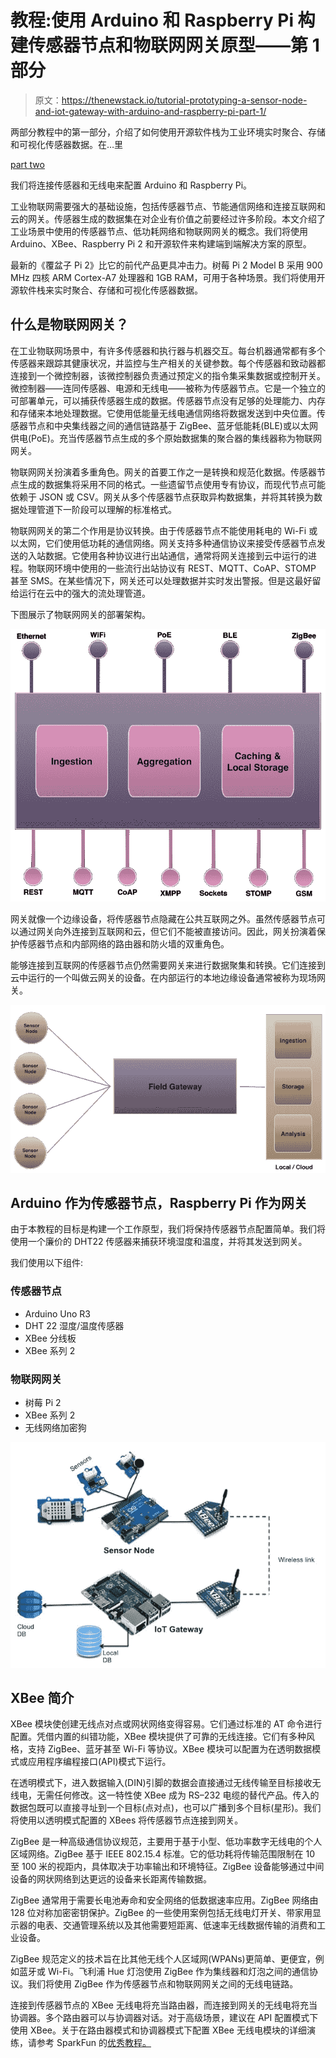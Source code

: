 # 教程:使用 Arduino 和 Raspberry Pi 构建传感器节点和物联网网关原型——第 1 部分

> 原文：<https://thenewstack.io/tutorial-prototyping-a-sensor-node-and-iot-gateway-with-arduino-and-raspberry-pi-part-1/>

两部分教程中的第一部分，介绍了如何使用开源软件栈为工业环境实时聚合、存储和可视化传感器数据。在…里

[part two](https://thenewstack.io/tutorial-configuring-a-sensor-node-and-iot-gateway-to-collect-and-visualize-data-part-2/)

我们将连接传感器和无线电来配置 Arduino 和 Raspberry Pi。

工业物联网需要强大的基础设施，包括传感器节点、节能通信网络和连接互联网和云的网关。传感器生成的数据集在对企业有价值之前要经过许多阶段。本文介绍了工业场景中使用的传感器节点、低功耗网络和物联网网关的概念。我们将使用 Arduino、XBee、Raspberry Pi 2 和开源软件来构建端到端解决方案的原型。

最新的《覆盆子 Pi 2》比它的前代产品更具冲击力。树莓 Pi 2 Model B 采用 900 MHz 四核 ARM Cortex-A7 处理器和 1GB RAM，可用于各种场景。我们将使用开源软件栈来实时聚合、存储和可视化传感器数据。

## 什么是物联网网关？

在工业物联网场景中，有许多传感器和执行器与机器交互。每台机器通常都有多个传感器来跟踪其健康状况，并监控与生产相关的关键参数。每个传感器和致动器都连接到一个微控制器，该微控制器负责通过预定义的指令集采集数据或控制开关。微控制器——连同传感器、电源和无线电——被称为传感器节点。它是一个独立的可部署单元，可以捕获传感器生成的数据。传感器节点没有足够的处理能力、内存和存储来本地处理数据。它使用低能量无线电通信网络将数据发送到中央位置。传感器节点和中央集线器之间的通信链路基于 ZigBee、蓝牙低能耗(BLE)或以太网供电(PoE)。充当传感器节点生成的多个原始数据集的聚合器的集线器称为物联网网关。

物联网网关扮演着多重角色。网关的首要工作之一是转换和规范化数据。传感器节点生成的数据集将采用不同的格式。一些遗留节点使用专有协议，而现代节点可能依赖于 JSON 或 CSV。网关从多个传感器节点获取异构数据集，并将其转换为数据处理管道下一阶段可以理解的标准格式。

物联网网关的第二个作用是协议转换。由于传感器节点不能使用耗电的 Wi-Fi 或以太网，它们使用低功耗的通信网络。网关支持多种通信协议来接受传感器节点发送的入站数据。它使用各种协议进行出站通信，通常将网关连接到云中运行的进程。物联网环境中使用的一些流行出站协议有 REST、MQTT、CoAP、STOMP 甚至 SMS。在某些情况下，网关还可以处理数据并实时发出警报。但是这最好留给运行在云中的强大的流处理管道。

下图展示了物联网网关的部署架构。

[![Gateway](img/e13c56a04bddd8fa9ba5e27dfe6421b0.png)](https://thenewstack.io/wp-content/uploads/2015/07/Gateway.png)

网关就像一个边缘设备，将传感器节点隐藏在公共互联网之外。虽然传感器节点可以通过网关向外连接到互联网和云，但它们不能被直接访问。因此，网关扮演着保护传感器节点和内部网络的路由器和防火墙的双重角色。

能够连接到互联网的传感器节点仍然需要网关来进行数据聚集和转换。它们连接到云中运行的一个叫做云网关的设备。在内部运行的本地边缘设备通常被称为现场网关。

[![Node_Gateway](img/e1767a4b48a92b4e39c28a7c1486ead0.png)](https://thenewstack.io/wp-content/uploads/2015/07/Node_Gateway.png)

## Arduino 作为传感器节点，Raspberry Pi 作为网关

由于本教程的目标是构建一个工作原型，我们将保持传感器节点配置简单。我们将使用一个廉价的 DHT22 传感器来捕获环境湿度和温度，并将其发送到网关。

我们使用以下组件:

### 传感器节点

*   Arduino Uno R3
*   DHT 22 湿度/温度传感器
*   XBee 分线板
*   XBee 系列 2

### 物联网网关

*   树莓 Pi 2
*   XBee 系列 2
*   无线网络加密狗

[![Arduino_Raspberry_Arch](img/08620d1f370553b33ccc364a7105000e.png)](https://thenewstack.io/wp-content/uploads/2015/07/Arduino_Raspberry_Arch.jpg)

## XBee 简介

XBee 模块使创建无线点对点或网状网络变得容易。它们通过标准的 AT 命令进行配置。凭借内置的纠错功能，XBee 模块提供了可靠的无线连接。它们有多种风格，支持 ZigBee、蓝牙甚至 Wi-Fi 等协议。XBee 模块可以配置为在透明数据模式或应用程序编程接口(API)模式下运行。

在透明模式下，进入数据输入(DIN)引脚的数据会直接通过无线传输至目标接收无线电，无需任何修改。这一特性使 XBee 成为 RS–232 电缆的替代产品。传入的数据包既可以直接寻址到一个目标(点对点)，也可以广播到多个目标(星形)。我们将使用以透明模式配置的 XBees 将传感器节点连接到网关。

ZigBee 是一种高级通信协议规范，主要用于基于小型、低功率数字无线电的个人区域网络。ZigBee 基于 IEEE 802.15.4 标准。它的低功耗将传输范围限制在 10 至 100 米的视距内，具体取决于功率输出和环境特征。ZigBee 设备能够通过中间设备的网状网络到达更远的设备来长距离传输数据。

ZigBee 通常用于需要长电池寿命和安全网络的低数据速率应用。ZigBee 网络由 128 位对称加密密钥保护。ZigBee 的一些使用案例包括无线电灯开关、带家用显示器的电表、交通管理系统以及其他需要短距离、低速率无线数据传输的消费和工业设备。

ZigBee 规范定义的技术旨在比其他无线个人区域网(WPANs)更简单、更便宜，例如蓝牙或 Wi-Fi。飞利浦 Hue 灯泡使用 ZigBee 作为集线器和灯泡之间的通信协议。我们将使用 ZigBee 作为传感器节点和物联网网关之间的无线电链路。

连接到传感器节点的 XBee 无线电将充当路由器，而连接到网关的无线电将充当协调器。多个路由器可以与协调器对话。对于高级场景，建议在 API 配置模式下使用 XBee。关于在路由器模式和协调器模式下配置 XBee 无线电模块的详细演练，请参考 SparkFun 的[优秀教程。](https://learn.sparkfun.com/tutorials/exploring-xbees-and-xctu)

<svg xmlns:xlink="http://www.w3.org/1999/xlink" viewBox="0 0 68 31" version="1.1"><title>Group</title> <desc>Created with Sketch.</desc></svg>